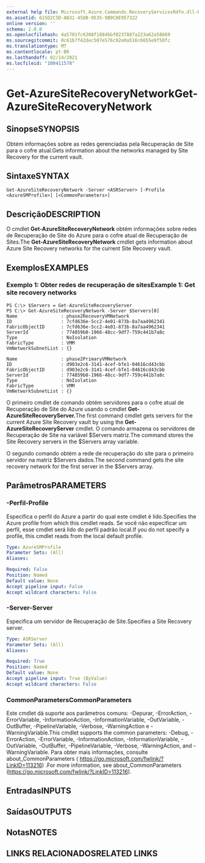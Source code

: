 ```yaml
---
external help file: Microsoft.Azure.Commands.RecoveryServicesRdfe.dll-Help.xml
ms.assetid: 615D2C5D-AB31-45DB-9535-9B9C8E957322
online version: ''
schema: 2.0.0
ms.openlocfilehash: 4a5701fc6308f1884bbf0237887a223a62a58669
ms.sourcegitcommit: 0c61b7f42dec507e576c92e0a516c6655e9f50fc
ms.translationtype: MT
ms.contentlocale: pt-BR
ms.lasthandoff: 02/14/2021
ms.locfileid: "100411578"
---
```

# <span data-ttu-id="78464-101">Get-AzureSiteRecoveryNetwork</span><span class="sxs-lookup"><span data-stu-id="78464-101">Get-AzureSiteRecoveryNetwork</span></span>

## <span data-ttu-id="78464-102">Sinopse</span><span class="sxs-lookup"><span data-stu-id="78464-102">SYNOPSIS</span></span>
<span data-ttu-id="78464-103">Obtém informações sobre as redes gerenciadas pela Recuperação de Site para o cofre atual.</span><span class="sxs-lookup"><span data-stu-id="78464-103">Gets information about the networks managed by Site Recovery for the current vault.</span></span>

## <span data-ttu-id="78464-104">Sintaxe</span><span class="sxs-lookup"><span data-stu-id="78464-104">SYNTAX</span></span>

```
Get-AzureSiteRecoveryNetwork -Server <ASRServer> [-Profile <AzureSMProfile>] [<CommonParameters>]
```

## <span data-ttu-id="78464-105">Descrição</span><span class="sxs-lookup"><span data-stu-id="78464-105">DESCRIPTION</span></span>
<span data-ttu-id="78464-106">O cmdlet **Get-AzureSiteRecoveryNetwork** obtém informações sobre redes de Recuperação de Site do Azure para o cofre atual de Recuperação de Sites.</span><span class="sxs-lookup"><span data-stu-id="78464-106">The **Get-AzureSiteRecoveryNetwork** cmdlet gets information about Azure Site Recovery networks for the current Site Recovery vault.</span></span>

## <span data-ttu-id="78464-107">Exemplos</span><span class="sxs-lookup"><span data-stu-id="78464-107">EXAMPLES</span></span>

### <span data-ttu-id="78464-108">Exemplo 1: Obter redes de recuperação de sites</span><span class="sxs-lookup"><span data-stu-id="78464-108">Example 1: Get site recovery networks</span></span>
```
PS C:\> $Servers = Get-AzureSiteRecoveryServer
PS C:\> Get-AzureSiteRecoveryNetwork -Server $Servers[0]
Name                : phase2RecoveryVMNetwork
ID                  : 7cfd636e-5cc2-4e01-873b-8a7aa4962341
FabricObjectID      : 7cfd636e-5cc2-4e01-873b-8a7aa4962341
ServerId            : 774859b0-1966-48cc-9df7-759c441b7a8c
Type                : NoIsolation
FabricType          : VMM
VmNetworkSubnetList : {}

Name                : phase2PrimaryVMNetwork
ID                  : d903e2c6-3141-4cef-bfe1-04616cd43cbb
FabricObjectID      : d903e2c6-3141-4cef-bfe1-04616cd43cbb
ServerId            : 774859b0-1966-48cc-9df7-759c441b7a8c
Type                : NoIsolation
FabricType          : VMM
VmNetworkSubnetList : {}
```

<span data-ttu-id="78464-109">O primeiro cmdlet de comando obtém servidores para o cofre atual de Recuperação de Site do Azure usando o cmdlet **Get-AzureSiteRecoveryServer.**</span><span class="sxs-lookup"><span data-stu-id="78464-109">The first command cmdlet gets servers for the current Azure Site Recovery vault by using the **Get-AzureSiteRecoveryServer** cmdlet.</span></span>
<span data-ttu-id="78464-110">O comando armazena os servidores de Recuperação de Site na variável $Servers matriz.</span><span class="sxs-lookup"><span data-stu-id="78464-110">The command stores the Site Recovery servers in the $Servers array variable.</span></span>

<span data-ttu-id="78464-111">O segundo comando obtém a rede de recuperação do site para o primeiro servidor na matriz $Servers dados.</span><span class="sxs-lookup"><span data-stu-id="78464-111">The second command gets the site recovery network for the first server in the $Servers array.</span></span>

## <span data-ttu-id="78464-112">Parâmetros</span><span class="sxs-lookup"><span data-stu-id="78464-112">PARAMETERS</span></span>

### <span data-ttu-id="78464-113">-Perfil</span><span class="sxs-lookup"><span data-stu-id="78464-113">-Profile</span></span>
<span data-ttu-id="78464-114">Especifica o perfil do Azure a partir do qual este cmdlet é lido.</span><span class="sxs-lookup"><span data-stu-id="78464-114">Specifies the Azure profile from which this cmdlet reads.</span></span>
<span data-ttu-id="78464-115">Se você não especificar um perfil, esse cmdlet será lido do perfil padrão local.</span><span class="sxs-lookup"><span data-stu-id="78464-115">If you do not specify a profile, this cmdlet reads from the local default profile.</span></span>

```yaml
Type: AzureSMProfile
Parameter Sets: (All)
Aliases: 

Required: False
Position: Named
Default value: None
Accept pipeline input: False
Accept wildcard characters: False
```

### <span data-ttu-id="78464-116">-Server</span><span class="sxs-lookup"><span data-stu-id="78464-116">-Server</span></span>
<span data-ttu-id="78464-117">Especifica um servidor de Recuperação de Site.</span><span class="sxs-lookup"><span data-stu-id="78464-117">Specifies a Site Recovery server.</span></span>

```yaml
Type: ASRServer
Parameter Sets: (All)
Aliases: 

Required: True
Position: Named
Default value: None
Accept pipeline input: True (ByValue)
Accept wildcard characters: False
```

### <span data-ttu-id="78464-118">CommonParameters</span><span class="sxs-lookup"><span data-stu-id="78464-118">CommonParameters</span></span>
<span data-ttu-id="78464-119">Este cmdlet dá suporte aos parâmetros comuns: -Depurar, -ErrorAction, -ErrorVariable, -InformationAction, -InformationVariable, -OutVariable, -OutBuffer, -PipelineVariable, -Verbose, -WarningAction e -WarningVariable.</span><span class="sxs-lookup"><span data-stu-id="78464-119">This cmdlet supports the common parameters: -Debug, -ErrorAction, -ErrorVariable, -InformationAction, -InformationVariable, -OutVariable, -OutBuffer, -PipelineVariable, -Verbose, -WarningAction, and -WarningVariable.</span></span> <span data-ttu-id="78464-120">Para obter mais informações, consulte about_CommonParameters ( https://go.microsoft.com/fwlink/?LinkID=113216) .</span><span class="sxs-lookup"><span data-stu-id="78464-120">For more information, see about_CommonParameters (https://go.microsoft.com/fwlink/?LinkID=113216).</span></span>

## <span data-ttu-id="78464-121">Entradas</span><span class="sxs-lookup"><span data-stu-id="78464-121">INPUTS</span></span>

## <span data-ttu-id="78464-122">Saídas</span><span class="sxs-lookup"><span data-stu-id="78464-122">OUTPUTS</span></span>

## <span data-ttu-id="78464-123">Notas</span><span class="sxs-lookup"><span data-stu-id="78464-123">NOTES</span></span>

## <span data-ttu-id="78464-124">LINKS RELACIONADOS</span><span class="sxs-lookup"><span data-stu-id="78464-124">RELATED LINKS</span></span>




